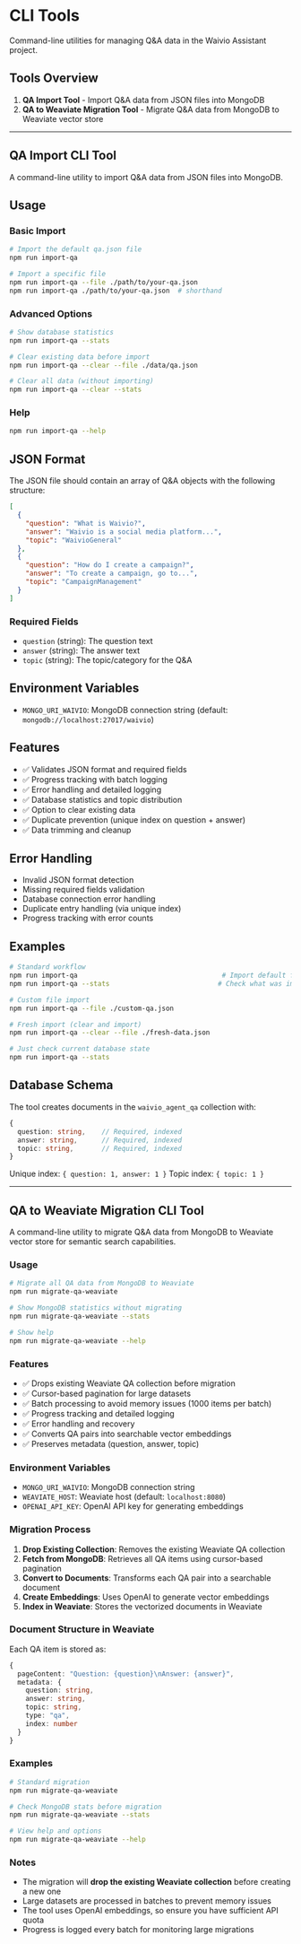 # CLI Tools

Command-line utilities for managing Q&A data in the Waivio Assistant project.

## Tools Overview

1. **QA Import Tool** - Import Q&A data from JSON files into MongoDB
2. **QA to Weaviate Migration Tool** - Migrate Q&A data from MongoDB to Weaviate vector store

---

## QA Import CLI Tool

A command-line utility to import Q&A data from JSON files into MongoDB.

## Usage

### Basic Import
```bash
# Import the default qa.json file
npm run import-qa

# Import a specific file
npm run import-qa --file ./path/to/your-qa.json
npm run import-qa ./path/to/your-qa.json  # shorthand
```

### Advanced Options
```bash
# Show database statistics
npm run import-qa --stats

# Clear existing data before import
npm run import-qa --clear --file ./data/qa.json

# Clear all data (without importing)
npm run import-qa --clear --stats
```

### Help
```bash
npm run import-qa --help
```

## JSON Format

The JSON file should contain an array of Q&A objects with the following structure:

```json
[
  {
    "question": "What is Waivio?",
    "answer": "Waivio is a social media platform...",
    "topic": "WaivioGeneral"
  },
  {
    "question": "How do I create a campaign?",
    "answer": "To create a campaign, go to...",
    "topic": "CampaignManagement"
  }
]
```

### Required Fields
- `question` (string): The question text
- `answer` (string): The answer text  
- `topic` (string): The topic/category for the Q&A

## Environment Variables

- `MONGO_URI_WAIVIO`: MongoDB connection string (default: `mongodb://localhost:27017/waivio`)

## Features

- ✅ Validates JSON format and required fields
- ✅ Progress tracking with batch logging
- ✅ Error handling and detailed logging
- ✅ Database statistics and topic distribution
- ✅ Option to clear existing data
- ✅ Duplicate prevention (unique index on question + answer)
- ✅ Data trimming and cleanup

## Error Handling

- Invalid JSON format detection
- Missing required fields validation
- Database connection error handling
- Duplicate entry handling (via unique index)
- Progress tracking with error counts

## Examples

```bash
# Standard workflow
npm run import-qa                                    # Import default file
npm run import-qa --stats                           # Check what was imported

# Custom file import
npm run import-qa --file ./custom-qa.json

# Fresh import (clear and import)
npm run import-qa --clear --file ./fresh-data.json

# Just check current database state
npm run import-qa --stats
```

## Database Schema

The tool creates documents in the `waivio_agent_qa` collection with:

```typescript
{
  question: string,    // Required, indexed
  answer: string,      // Required, indexed  
  topic: string,       // Required, indexed
}
```

Unique index: `{ question: 1, answer: 1 }`
Topic index: `{ topic: 1 }`

---

## QA to Weaviate Migration CLI Tool

A command-line utility to migrate Q&A data from MongoDB to Weaviate vector store for semantic search capabilities.

### Usage

```bash
# Migrate all QA data from MongoDB to Weaviate
npm run migrate-qa-weaviate

# Show MongoDB statistics without migrating
npm run migrate-qa-weaviate --stats

# Show help
npm run migrate-qa-weaviate --help
```

### Features

- ✅ Drops existing Weaviate QA collection before migration
- ✅ Cursor-based pagination for large datasets
- ✅ Batch processing to avoid memory issues (1000 items per batch)
- ✅ Progress tracking and detailed logging
- ✅ Error handling and recovery
- ✅ Converts QA pairs into searchable vector embeddings
- ✅ Preserves metadata (question, answer, topic)

### Environment Variables

- `MONGO_URI_WAIVIO`: MongoDB connection string
- `WEAVIATE_HOST`: Weaviate host (default: `localhost:8080`)
- `OPENAI_API_KEY`: OpenAI API key for generating embeddings

### Migration Process

1. **Drop Existing Collection**: Removes the existing Weaviate QA collection
2. **Fetch from MongoDB**: Retrieves all QA items using cursor-based pagination
3. **Convert to Documents**: Transforms each QA pair into a searchable document
4. **Create Embeddings**: Uses OpenAI to generate vector embeddings
5. **Index in Weaviate**: Stores the vectorized documents in Weaviate

### Document Structure in Weaviate

Each QA item is stored as:
```typescript
{
  pageContent: "Question: {question}\nAnswer: {answer}",
  metadata: {
    question: string,
    answer: string,
    topic: string,
    type: "qa",
    index: number
  }
}
```

### Examples

```bash
# Standard migration
npm run migrate-qa-weaviate

# Check MongoDB stats before migration
npm run migrate-qa-weaviate --stats

# View help and options
npm run migrate-qa-weaviate --help
```

### Notes

- The migration will **drop the existing Weaviate collection** before creating a new one
- Large datasets are processed in batches to prevent memory issues
- The tool uses OpenAI embeddings, so ensure you have sufficient API quota
- Progress is logged every batch for monitoring large migrations
